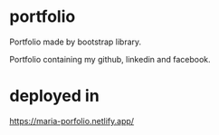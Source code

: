 # portfolio

Portfolio made by bootstrap library. 

Portfolio containing my github, linkedin and facebook.

# deployed in

https://maria-porfolio.netlify.app/
